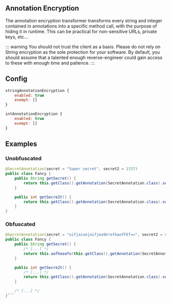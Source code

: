 ## Annotation Encryption

The annotation encryption transformer transforms every string and integer contained in annotations into a specific method call, with the purpose of hiding it in runtime. This can be practical for non-sensitive URLs, private keys, etc...

::: warning
You should not trust the client as a basis. Please do not rely on String encryption as the sole protection for your
software. By default, you should assume that a talented enough reverse-engineer could gain access to these with 
enough time and patience.
:::


## Config

```js
stringAnnotationEncryption {
    enabled: true
    exempt: []
}

intAnnotationEncryption {
    enabled: true
    exempt: []
}
```

## Examples

### Unobfuscated

```java
@SecretAnnotation(secret = "Super secret", secret2 = 1337)
public class Fancy {
    public String getSecret() {
        return this.getClass().getAnnotation(SecretAnnotation.class).secret();
    }

    public int getSecre2t() {
        return this.getClass().getAnnotation(SecretAnnotation.class).secret2();
    }
}
```

### Obfuscated

```java
@SecretAnnotation(secret = "oifjaioejaifjea9è!efèaefFEf==", secret2 = 0x9FE7FE7F)
public class Fancy {
    public String getSecret() {
        /* [...] */
        return this.aofheoafo(this.getClass().getAnnotation(SecretAnnotation.class).secret(), n ^ 0x997AF8F);
    }

    public int getSecre2t() {
        /* [...] */
        return this.getClass().getAnnotation(SecretAnnotation.class).secret2() ^ n ^ 0x90AF9F7;
    }

    /* [...] */
}```
